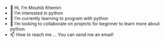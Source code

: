 - 👋 Hi, I’m Mouhib Khemiri
- 👀 I’m interested in python
- 🌱 I’m currently learning to program with python
- 💞️ I’m looking to collaborate on projects for beginner to learn more about python
- 📫 How to reach me ... You can send me an email!

<!---
Mouhib-Khemiri/Mouhib-Khemiri is a ✨ special ✨ repository because its `README.md` (this file) appears on your GitHub profile.
You can click the Preview link to take a look at your changes.
--->
